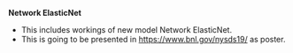 **Network ElasticNet**

- This includes workings of new model Network ElasticNet. 
- This is going to be presented in https://www.bnl.gov/nysds19/ as poster.

